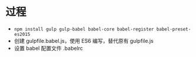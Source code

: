 # 过程
- `npm install gulp gulp-babel babel-core babel-register babel-preset-es2015`
- 创建 gulpfile.babel.js，使用 ES6 编写，替代原有 gulpfile.js
- 设置 babel 配置文件 .babelrc
